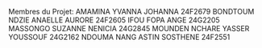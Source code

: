 Membres du Projet:
AMAMINA YVANNA JOHANNA 24F2679 
BONDTOUM NDZIE ANAELLE AURORE 24F2605
IFOU FOPA ANGE 24G2205
MASSONGO SUZANNE NENICIA 24G2845
MOUNDEN NCHARE YASSER YOUSSOUF 24G2162
NDOUMA NANG ASTIN SOSTHENE 24F2551
